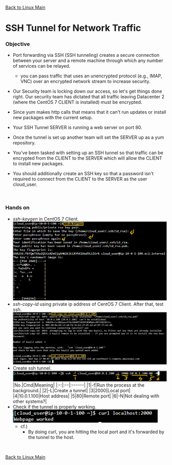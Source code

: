 [Back to Linux Main](../main.md)

# SSH Tunnel for Network Traffic

### Objective
* Port forwarding via SSH (SSH tunneling) creates a secure connection between your server and a remote machine through which any number of services can be relayed. 
    * you can pass traffic that uses an unencrypted protocol (e.g., IMAP, VNC) over an encrypted network stream to increase security.

* Our Security team is locking down our access, so let's get things done right. Our security team has dictated that all traffic leaving Datacenter 2 (where the CentOS 7 CLIENT is installed) must be encrypted.

* Since yum makes http calls that means that it can't run updates or install new packages with the current setup.

* Your SSH Tunnel SERVER is running a web server on port 80. 
* Once the tunnel is set up another team will set the SERVER up as a yum repository. 
* You've been tasked with setting up an SSH tunnel so that traffic can be encrypted from the CLIENT to the SERVER which will allow the CLIENT to install new packages. 
* You should additionally create an SSH key so that a password isn't required to connect from the CLIENT to the SERVER as the user cloud_user.


<br>

### Hands on
* *ssh-keygen* in CentOS 7 Client.   
  ![](images/001.png)
* *ssh-copy-id* using private ip address of CentOS 7 Client. After that, test ssh.
  ![](images/002.png)
* Create ssh tunnel.   
  ![](images/003.png)
  |No.|Cmd|Meaning|
  |:-:|:--|:------|
  |1|-f|Run the process at the background.|
  |2|-L|Create a tunnel|
  |3|2000|Local port|
  |4|10.0.1.100|Host address|
  |5|80|Remote port|
  |6|-N|Not dealing with other systems?|
* Check if the tunnel is properly working.   
  ![](images/004.png)
  * cf.)
    * By doing curl, you are hitting the local port and it's forwarded by the tunnel to the host.
  



<br>

[Back to Linux Main](../main.md)